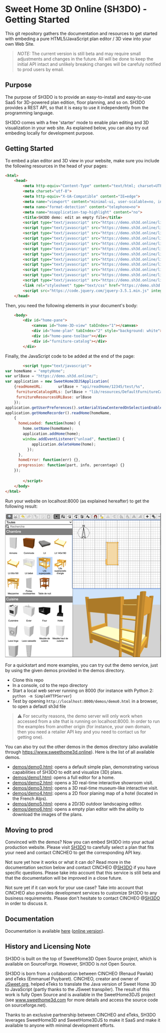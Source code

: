 # Sweet Home 3D Online (SH3DO) - Getting Started

This git repository gathers the documentation and resources to get started with embeding a pure HTML5/JavaScript plan editor / 3D view into your own Web Site.

> _NOTE:_ The current version is still beta and may require small adjustments and changes in the future. All will be done to keep the initial API intact and unlikely breaking changes will be carefuly notified to prod users by email.

## Purpose

The purpose of SH3DO is to provide an easy-to-install and easy-to-use SaaS for 3D-powered plan edition, floor planning, and so on. SH3DO provides a REST API, so that it is easy to use it independently from the programming language.

SH3DO comes with a free 'starter' mode to enable plan editing and 3D visualization in your web site. As explained below, you can also try out embeding locally for development purpose.

## Getting Started

To embed a plan editor and 3D view in your website, make sure you include the following resources in the head of your pages:

```html
<html>
	<head>
		<meta http-equiv="Content-Type" content="text/html; charset=UTF-8">
		<meta charset="utf-8">
		<meta http-equiv="X-UA-Compatible" content="IE=edge">
		<meta name="viewport" content="minimal-ui, user-scalable=no, initial-scale=1, maximum-scale=1, minimum-scale=1, width=device-width">
		<meta name="format-detection" content="telephone=no">
		<meta name="msapplication-tap-highlight" content="no">
		<title>SH3DO demo: edit an empty file</title>
		<script type="text/javascript" src="https://demo.sh3d.online/lib/big.min.js" crossorigin="anonymous"></script>
		<script type="text/javascript" src="https://demo.sh3d.online/lib/gl-matrix-min.js" crossorigin="anonymous"></script>
		<script type="text/javascript" src="https://demo.sh3d.online/lib/jszip.min.js" crossorigin="anonymous"></script>
		<script type="text/javascript" src="https://demo.sh3d.online/lib/jsXmlSaxParser.min.js" crossorigin="anonymous"></script>
		<script type="text/javascript" src="https://demo.sh3d.online/lib/core.min.js" crossorigin="anonymous"></script>
		<script type="text/javascript" src="https://demo.sh3d.online/lib/geom.min.js" crossorigin="anonymous"></script>
		<script type="text/javascript" src="https://demo.sh3d.online/lib/stroke.min.js" crossorigin="anonymous"></script>
		<script type="text/javascript" src="https://demo.sh3d.online/lib/swingundo.min.js" crossorigin="anonymous"></script>
		<script type="text/javascript" src="https://demo.sh3d.online/lib/batik-svgpathparser.min.js" crossorigin="anonymous"></script>
		<script type="text/javascript" src="https://demo.sh3d.online/lib/triangulator.min.js" crossorigin="anonymous"></script>
		<script type="text/javascript" src="https://demo.sh3d.online/lib/graphics2d.min.js" crossorigin="anonymous"></script>
		<script type="text/javascript" src="https://demo.sh3d.online/lib/sweethome3d.min.js" crossorigin="anonymous"></script>
		<link rel="stylesheet" type="text/css" href="https://demo.sh3d.online/css/sweethome3d.css" crossorigin="anonymous">
		<script src="https://code.jquery.com/jquery-3.5.1.min.js" integrity="sha256-9/aliU8dGd2tb6OSsuzixeV4y/faTqgFtohetphbbj0=" crossorigin="anonymous"></script>
	</head>
``` 

Then, you need the following elements in your document's body:

```html
	<body>
		<div id="home-pane">
			<canvas id="home-3D-view" tabIndex="1"></canvas>
			<div id="home-plan" tabIndex="2" style="background: white"></div>
			<div id="home-pane-toolbar"></div>
			<div id="furniture-catalog"></div>
		</div>
```

Finally, the JavaScript code to be added at the end of the page:

```html
		<script type="text/javascript">
var homeName = "emptyHome";
var urlBase = "https://demo.sh3d.online/";
var application = new SweetHome3DJSApplication(
    {readHomeURL:       urlBase + "api/readHome/12345/test/%s",
     furnitureCatalogURLs: [urlBase + "lib/resources/DefaultFurnitureCatalog.json"],
     furnitureResourcesURLBase: urlBase
    });
application.getUserPreferences().setAerialViewCenteredOnSelectionEnabled(true);
application.getHomeRecorder().readHome(homeName, 
    {
      homeLoaded: function(home) {
        home.setName(homeName);
        application.addHome(home);
        window.addEventListener("unload", function() {
            application.deleteHome(home);
          });
      },
      homeError: function(err) {},
      progression: function(part, info, percentage) {}
    });

		</script>
	</body>
</html>
```

Run your website on localhost:8000 (as explained hereafter) to get the following result:

![SH3DO screenshot](https://github.com/cincheo/sh3do-getting-started/blob/main/screenshot.png?raw=true)

For a quickstart and more examples, you can try out the demo service, just by using the given demos provided in the demos directory. 

- Clone this repo
- In a console, cd to the repo directory
- Start a local web server running on 8000 (for instance with Python 2: ``python -m SimpleHTTPServer``)
- Test by opening ``http://localhost:8000/demos/demo0.html`` in a browser, to open a defautl sh3d file

> :warning: For security reasons, the demo server will only work when accessed from a site that is running on localhost:8000. In order to run the examples from another origin (for instance, your own domain, then you need a retailer API key and you need to contact us for getting one).

You can also try out the other demos in the demos directory (also available through https://www.sweethome3d.online). Here is the list of all available demos.

- [demos/demo0.html](demos/demo0.html): opens a default simple plan, demonstrating various capabilities of SH3DO to edit and visualize (3D) plans.
- [demos/demo1.html](demos/demo1.html): opens a full editor for a home.
- [demos/demo2.html](demos/demo2.html): opens a 3D real-time interactive showroom visit.
- [demos/demo3.html](demos/demo3.html): opens a 3D real-time museum-like interactive visit.
- [demos/demo4.html](demos/demo4.html): opens a 2D floor planing map of a hotel (located in the French Alps).
- [demos/demo5.html](demos/demo5.html): opens a 2D/3D outdoor landscaping editor.
- [demos/demo6.html](demos/demo6.html): opens a empty plan editor with the ability to download the images of the plans.

## Moving to prod

Convinced with the demos? Now you can embed SH3DO into your actual production website. Please visit [SH3DO](https://www.sweethome3d.online) to carefully select a plan that fits your need and contact CINCHEO to get the corresponding API key. 

Not sure yet how it works or what it can do? Read more in the documentation section below and contact CINCHEO @[SH3DO](https://www.sweethome3d.online) if you have specific questions. Please take into account that this service is still beta and that the documentation will be improved in a close future.

Not sure yet if it can work for your use case? Take into account that CINCHEO also provides development services to customize SH3DO to any business requirements. Please don't hesitate to contact CINCHEO @[SH3DO](https://www.sweethome3d.online) in order to discuss it.

## Documentation

Documentation is available [here](docs/sh3d.online.pdf) ([online version](docs/sh3d.online.md)).

## History and Licensing Note

SH3DO is built on the top of SweetHome3D Open Source project, which is available on SourceForge. However, SH3DO is *not* Open Source. 

SH3DO is born from a collaboration between CINCHEO (Renaud Pawlak) and eTeks (Emmanuel Puybaret). CINCHEO, creator and owner of [JSweet.org](http://wwww.jsweet.org), helped eTeks to translate the Java version of Sweet Home 3D to JavaScript (partly thanks to the JSweet transpiler). The result of this work is fully Open Source and is available in the SweetHome3DJS project (see www.sweethome3d.com for more details and access the source code on sourceforge.net).

Thanks to an exclusive partnership between CINCHEO and eTeks, SH3DO leverages SweetHome3D and SweetHome3DJS to make it SaaS and make it available to anyone with minimal development efforts.
